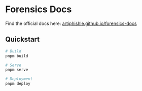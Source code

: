 # Forensics Docs

Find the official docs here: [artiphishle.github.io/forensics-docs](https://artiphishle.github.io/forensics-docs)

## Quickstart

```bash
# Build
pnpm build

# Serve
pnpm serve

# Deployment
pnpm deploy
```
